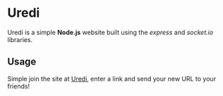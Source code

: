 # Uredi

Uredi is a simple **Node.js** website built using the *express* and *socket.io* libraries.

## Usage

Simple join the site at [Uredi](http://uredi.herokuapp.com), enter a link and send your new URL to your friends!